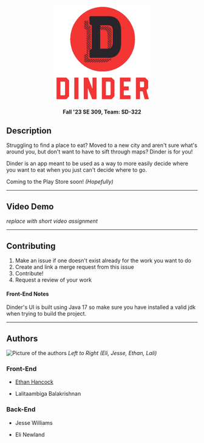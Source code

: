 <center>
    <img src="./Frontend/dinder/app/src/main/res/drawable/temporary_logo.png" height="250px">
    
<h4>Fall '23 SE 309, Team: SD-322</h4>
</center>

## Description
Struggling to find a place to eat? Moved to a new city and aren't sure what's around you, but don't want to have to sift through maps? Dinder is for you!

Dinder is an app meant to be used as a way to more easily decide where you want to eat when you just can't decide where to go. 

Coming to the Play Store soon! *(Hopefully)*

---

## Video Demo
*replace with short video assignment*

---

## Contributing
1. Make an issue if one doesn't exist already for the work you want to do
2. Create and link a merge request from this issue 
3. Contribute!
4. Request a review of your work

#### Front-End Notes
Dinder's UI is built using Java 17 so make sure you have installed a valid jdk when trying to build the project.

---

## Authors

![Picture of the authors](./Documents/team-pic.png)
*Left to Right (Eli, Jesse, Ethan, Lali)*

### Front-End
* [Ethan Hancock](https://www.ethanhancock.org/)

*  Lalitaambiga Balakrishnan

### Back-End

* Jesse Williams

* Eli Newland

